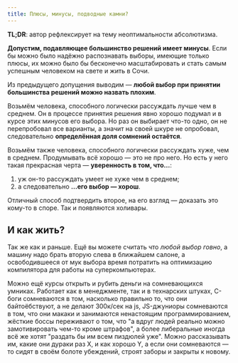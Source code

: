 ```yaml
---
title: Плюсы, минусы, подводные камни?
---
```


**TL;DR**: автор рефлексирует на тему неоптимальности абсолютизма.

**Допустим, подавляющее большинство решений имеет минусы**. Если бы можно было надёжно распознавать выборы, имеющие только плюсы, их можно было бы бесконечно масштабировать и стать самым успешным человеком на свете и жить в Сочи.

Из предыдущего допущения выводим — **любой выбор при принятии большинства решений можно назвать плохим**.

Возьмём человека, способного логически рассуждать лучше чем в среднем. Он в процессе принятия решения явно хорошо подумал и в курсе этих минусов его выбора. Но раз он выбирает что-то одно, он не перепробовал все варианты, а значит на своей шкуре не опробовал, следовательно **определённая доля сомнений остаётся**.

Возьмём также человека, способного логически рассуждать хуже, чем в среднем. Продумывать всё хорошо — это не про него. Но есть у него такая прекрасная черта — **уверенность в том, что…**:

1. уж он-то рассуждать умеет не хуже чем в среднем;
2. а следовательно **…его выбор — хорош**.

Отличный способ подтвердить второе, на его взгляд — доказать это кому-то в споре. Так и появляются холивары.

## И как жить?

Так же как и раньше. Ещё вы можете считать что _любой выбор говно_, а машину надо брать вторую слева в ближайшем салоне, а освободившееся от мук выбора время потратить на оптимизацию компилятора для работы на суперкомпьютерах.

Можно ещё курсы открыть и рубить деньги на сомневающихся умниках. Работает как в менеджменте, так и в технарских штуках, C-боги сомневаются в том, насколько правильно то, что они байтоёбствуют, а не делают 300к/сек на js, JS-джуниоры сомневаются в том, что они макаки и занимаются ненастоящим программированием, жёсткие боссы переживают о том, что "а вдруг людей реально можно замотивировать чем-то кроме штрафов", а более либеральные иногда всё же хотят "раздать бы им всем пиздюлей уже". Можно рассказывать им, какие они дураки раз X, и как хорошо Y, а если они сомневаются — то сидят в своём болоте убеждений, строят заборы и закрыты к новому.
